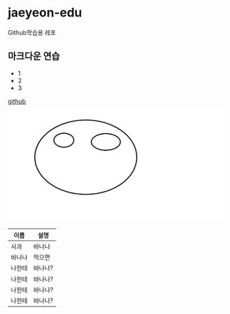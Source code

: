 # jaeyeon-edu

Github학습용 레포

## 마크다운 연습

- 1
- 2
- 3

[github](https://github.com)

![이미지입니당](sample.png)

| 이름 | 설명 |
| --- | --- |
| 사과 | 바나나 |
| 바나나 | 먹으면 |
| 나한테 | 바나나? |
| 나한테 | 바나나? |
| 나한테 | 바나나? |
| 나한테 | 바나나? |
